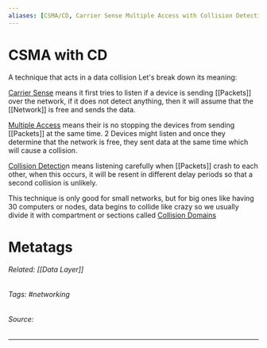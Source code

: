 ```yaml
---
aliases: [CSMA/CD, Carrier Sense Multiple Access with Collision Detection]
---
```

# CSMA with CD
A technique that acts in a data collision
Let's break down its meaning:

<u>Carrier Sense</u> means it first tries to listen if a device is sending [[Packets]] over the network, if it does not detect anything, then it will assume that the [[Network]] is free and sends the data.

<u>Multiple Access</u> means their is no stopping the devices from sending [[Packets]] at the same time. 2 Devices might listen and once they determine that the network is free, they sent data at the same time which will cause a collision. 

<u>Collision Detectio</u>n means listening carefully when [[Packets]] crash to each other, when this occurs, it will be resent in different delay periods so that a second collision is unlikely.

This technique is only good for small networks, but for big ones like having 30 computers or nodes, data begins to collide like crazy so we usually divide it with compartment or sections called <u>Collision Domains</u>









# Metatags
###### Related: [[Data Layer]]
###### Tags: #networking 
###### Source: 

---